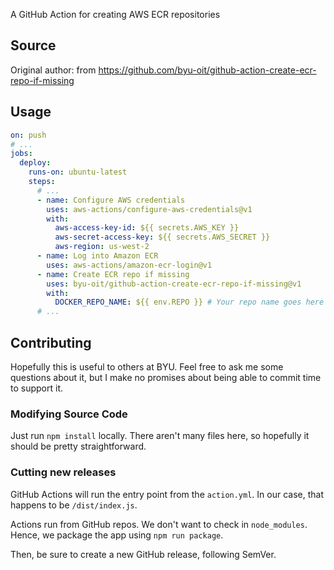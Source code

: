 
A GitHub Action for creating AWS ECR repositories

## Source
 Original author: from https://github.com/byu-oit/github-action-create-ecr-repo-if-missing

## Usage

```yaml
on: push
# ...
jobs:
  deploy:
    runs-on: ubuntu-latest
    steps:
      # ...
      - name: Configure AWS credentials
        uses: aws-actions/configure-aws-credentials@v1
        with:
          aws-access-key-id: ${{ secrets.AWS_KEY }}
          aws-secret-access-key: ${{ secrets.AWS_SECRET }}
          aws-region: us-west-2
      - name: Log into Amazon ECR
        uses: aws-actions/amazon-ecr-login@v1
      - name: Create ECR repo if missing
        uses: byu-oit/github-action-create-ecr-repo-if-missing@v1
        with:
          DOCKER_REPO_NAME: ${{ env.REPO }} # Your repo name goes here
      # ...
```


## Contributing
Hopefully this is useful to others at BYU. Feel free to ask me some questions about it, but I make no promises about being able to commit time to support it.

### Modifying Source Code

Just run `npm install` locally. There aren't many files here, so hopefully it should be pretty straightforward.

### Cutting new releases

GitHub Actions will run the entry point from the `action.yml`. In our case, that happens to be `/dist/index.js`.

Actions run from GitHub repos. We don't want to check in `node_modules`. Hence, we package the app using `npm run package`.

Then, be sure to create a new GitHub release, following SemVer.
